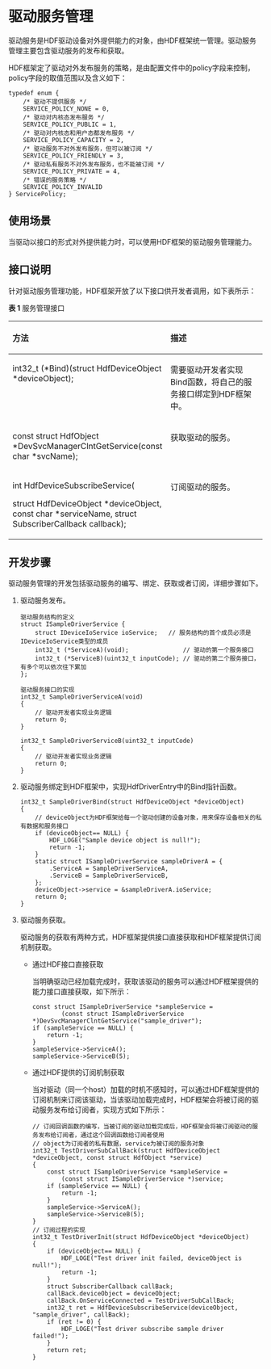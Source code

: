 # 驱动服务管理<a name="ZH-CN_TOPIC_0000001052777057"></a>

驱动服务是HDF驱动设备对外提供能力的对象，由HDF框架统一管理。驱动服务管理主要包含驱动服务的发布和获取。

HDF框架定了驱动对外发布服务的策略，是由配置文件中的policy字段来控制，policy字段的取值范围以及含义如下：

```
typedef enum {
    /* 驱动不提供服务 */
    SERVICE_POLICY_NONE = 0,
    /* 驱动对内核态发布服务 */
    SERVICE_POLICY_PUBLIC = 1,
    /* 驱动对内核态和用户态都发布服务 */
    SERVICE_POLICY_CAPACITY = 2,
    /* 驱动服务不对外发布服务，但可以被订阅 */
    SERVICE_POLICY_FRIENDLY = 3,
    /* 驱动私有服务不对外发布服务，也不能被订阅 */
    SERVICE_POLICY_PRIVATE = 4,
    /* 错误的服务策略 */
    SERVICE_POLICY_INVALID
} ServicePolicy;
```

## 使用场景<a name="section14244270117"></a>

当驱动以接口的形式对外提供能力时，可以使用HDF框架的驱动服务管理能力。

## 接口说明<a name="section1432412561722"></a>

针对驱动服务管理功能，HDF框架开放了以下接口供开发者调用，如下表所示：

**表 1**  服务管理接口

<a name="table82191668111"></a>
<table><thead align="left"><tr id="row132193618114"><th class="cellrowborder" valign="top" width="53.269999999999996%" id="mcps1.2.3.1.1"><p id="p18219061815"><a name="p18219061815"></a><a name="p18219061815"></a>方法</p>
</th>
<th class="cellrowborder" valign="top" width="46.73%" id="mcps1.2.3.1.2"><p id="p22191466118"><a name="p22191466118"></a><a name="p22191466118"></a>描述</p>
</th>
</tr>
</thead>
<tbody><tr id="row72198616119"><td class="cellrowborder" valign="top" width="53.269999999999996%" headers="mcps1.2.3.1.1 "><p id="p1894101717213"><a name="p1894101717213"></a><a name="p1894101717213"></a>int32_t (*Bind)(struct HdfDeviceObject *deviceObject);</p>
</td>
<td class="cellrowborder" valign="top" width="46.73%" headers="mcps1.2.3.1.2 "><p id="p15219864113"><a name="p15219864113"></a><a name="p15219864113"></a>需要驱动开发者实现Bind函数，将自己的服务接口绑定到HDF框架中。</p>
</td>
</tr>
<tr id="row1821946716"><td class="cellrowborder" valign="top" width="53.269999999999996%" headers="mcps1.2.3.1.1 "><p id="p122191462017"><a name="p122191462017"></a><a name="p122191462017"></a>const struct HdfObject *DevSvcManagerClntGetService(const char *svcName);</p>
</td>
<td class="cellrowborder" valign="top" width="46.73%" headers="mcps1.2.3.1.2 "><p id="p92191766118"><a name="p92191766118"></a><a name="p92191766118"></a>获取驱动的服务。</p>
</td>
</tr>
<tr id="row630114414319"><td class="cellrowborder" valign="top" width="53.269999999999996%" headers="mcps1.2.3.1.1 "><p id="p340513438313"><a name="p340513438313"></a><a name="p340513438313"></a>int HdfDeviceSubscribeService(</p>
<p id="p1940512431634"><a name="p1940512431634"></a><a name="p1940512431634"></a>struct HdfDeviceObject *deviceObject, const char *serviceName, struct SubscriberCallback callback);</p>
</td>
<td class="cellrowborder" valign="top" width="46.73%" headers="mcps1.2.3.1.2 "><p id="p230154120317"><a name="p230154120317"></a><a name="p230154120317"></a>订阅驱动的服务。</p>
</td>
</tr>
</tbody>
</table>

## 开发步骤<a name="section393515164416"></a>

驱动服务管理的开发包括驱动服务的编写、绑定、获取或者订阅，详细步骤如下。

1.  驱动服务发布。

    ```
    驱动服务结构的定义
    struct ISampleDriverService {
        struct IDeviceIoService ioService;   // 服务结构的首个成员必须是IDeviceIoService类型的成员
        int32_t (*ServiceA)(void);               // 驱动的第一个服务接口
        int32_t (*ServiceB)(uint32_t inputCode); // 驱动的第二个服务接口，有多个可以依次往下累加
    };
    
    驱动服务接口的实现
    int32_t SampleDriverServiceA(void)
    {
        // 驱动开发者实现业务逻辑
        return 0;
    }
    
    int32_t SampleDriverServiceB(uint32_t inputCode)
    {
        // 驱动开发者实现业务逻辑
        return 0;
    }
    ```

2.  驱动服务绑定到HDF框架中，实现HdfDriverEntry中的Bind指针函数。

    ```
    int32_t SampleDriverBind(struct HdfDeviceObject *deviceObject)
    {
        // deviceObject为HDF框架给每一个驱动创建的设备对象，用来保存设备相关的私有数据和服务接口
        if (deviceObject== NULL) {
            HDF_LOGE("Sample device object is null!");
            return -1;
        }
        static struct ISampleDriverService sampleDriverA = {
            .ServiceA = SampleDriverServiceA,
            .ServiceB = SampleDriverServiceB,
        };
        deviceObject->service = &sampleDriverA.ioService;
        return 0;
    }
    ```

3.  驱动服务获取。

    驱动服务的获取有两种方式，HDF框架提供接口直接获取和HDF框架提供订阅机制获取。

    -   通过HDF接口直接获取

        当明确驱动已经加载完成时，获取该驱动的服务可以通过HDF框架提供的能力接口直接获取，如下所示：

        ```
        const struct ISampleDriverService *sampleService =
                (const struct ISampleDriverService *)DevSvcManagerClntGetService("sample_driver");
        if (sampleService == NULL) {
            return -1;
        }
        sampleService->ServiceA();
        sampleService->ServiceB(5);
        ```

    -   通过HDF提供的订阅机制获取

        当对驱动（同一个host）加载的时机不感知时，可以通过HDF框架提供的订阅机制来订阅该驱动，当该驱动加载完成时，HDF框架会将被订阅的驱动服务发布给订阅者，实现方式如下所示：

        ```
        // 订阅回调函数的编写，当被订阅的驱动加载完成后，HDF框架会将被订阅驱动的服务发布给订阅者，通过这个回调函数给订阅者使用
        // object为订阅者的私有数据，service为被订阅的服务对象
        int32_t TestDriverSubCallBack(struct HdfDeviceObject *deviceObject, const struct HdfObject *service)
        {
            const struct ISampleDriverService *sampleService =
                (const struct ISampleDriverService *)service;
            if (sampleService == NULL) {
                return -1;
            }
            sampleService->ServiceA();
            sampleService->ServiceB(5);
        }
        // 订阅过程的实现
        int32_t TestDriverInit(struct HdfDeviceObject *deviceObject)
        {
            if (deviceObject== NULL) {
                HDF_LOGE("Test driver init failed, deviceObject is null!");
                return -1;
            }
            struct SubscriberCallback callBack;
            callBack.deviceObject = deviceObject;
            callBack.OnServiceConnected = TestDriverSubCallBack;
            int32_t ret = HdfDeviceSubscribeService(deviceObject, "sample_driver", callBack);
            if (ret != 0) {
                HDF_LOGE("Test driver subscribe sample driver failed!");
            }
            return ret;
        }
        ```




